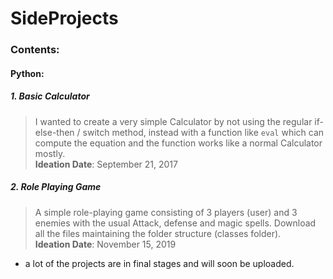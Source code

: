 # SideProjects

### Contents:

#### Python:
##### 1. Basic Calculator
> I wanted to create a very simple Calculator by not using the regular if-else-then / switch method, instead with a function like `eval` which can compute the equation and the function works like a normal Calculator mostly.  
> __Ideation Date__: September 21, 2017

##### 2. Role Playing Game
> A simple role-playing game consisting of 3 players (user) and 3 enemies with the usual Attack, defense and magic spells.
> Download all the files maintaining the folder structure (classes folder).     
> __Ideation Date__: November 15, 2019
	
- a lot of the projects are in final stages and will soon be uploaded.

